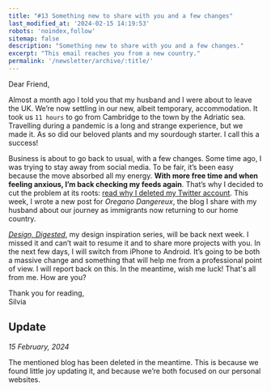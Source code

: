```yaml
---
title: "#13 Something new to share with you and a few changes"
last_modified_at: '2024-02-15 14:19:53'
robots: 'noindex,follow'
sitemap: false
description: "Something new to share with you and a few changes."
excerpt: "This email reaches you from a new country."
permalink: '/newsletter/archive/:title/'
---
```

Dear Friend,

Almost a month ago I told you that my husband and I were about to leave the UK. We’re now settling in our new, albeit temporary, accommodation. It took us <code>11 hours</code> to go from Cambridge to the town by the Adriatic sea. Travelling during a pandemic is a long and strange experience, but we made it. As so did our beloved plants and my sourdough starter. I call this a success!

Business is about to go back to usual, with a few changes. Some time ago, I was trying to stay away from social media. To be fair, it’s been easy because the move absorbed all my energy. **With more free time and when feeling anxious, I’m back checking my feeds again**. That’s why I decided to cut the problem at its roots: [read why I deleted my Twitter account](https://silviamaggidesign.com/personal/i-deleted-my-twitter-account/). This week, I wrote a new post for _Oregano Dangereux_, the blog I share with my husband about our journey as immigrants now returning to our home country.

[_Design, Digested_](https://silviamaggidesign.com/category/design-digested/), my design inspiration series, will be back next week. I missed it and can’t wait to resume it and to share more projects with you. In the next few days, I will switch from iPhone to Android. It’s going to be both a massive change and something that will help me from a professional point of view. I will report back on this. In the meantime, wish me luck! That's all from me. How are you?

<p class="detached">Thank you for reading,<br>
Silvia</p>

## Update

*15 February, 2024*

The mentioned blog has been deleted in the meantime. This is because we found little joy updating it, and because we’re both focused on our personal websites.